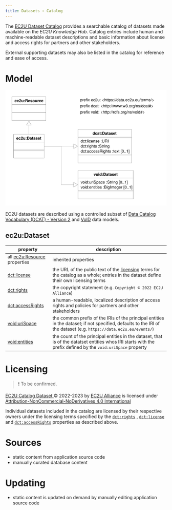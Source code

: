 ```yaml
---
title: Datasets › Catalog
---
```


The [EC2U Dataset Catalog](https://data.ec2u.eu/) provides a searchable catalog of datasets made available on the *EC2U
Knowledge Hub*. Catalog entries include human and machine-readable dataset descriptions and basic information about
license and access rights for partners and other stakeholders.

External supporting datasets may also be listed in the catalog for reference and ease of access.

# Model

![dataset data model](index/datasets.svg)

EC2U datasets are described using a controlled subset
of [Data Catalog Vocabulary (DCAT) - Version 2](https://www.w3.org/TR/vocab-dcat-2/)
and  [VoID](https://www.w3.org/TR/void/) data models.

## ec2u:Dataset

| property                                                     | description                                                  |
| ------------------------------------------------------------ | ------------------------------------------------------------ |
| all [ec2u:Resource](/datasets/resources) properties                 | inherited properties                                         |
| [dct:license](https://www.w3.org/TR/vocab-dcat-2/#Property:resource_license) | the URL of the public text of the [licensing](../policies/licensing.md) terms for the catalog as a whole; entries in the dataset define their own licensing terms |
| [dct:rights](https://www.w3.org/TR/vocab-dcat-2/#Property:resource_rights) | the copyright statement (e.g. `Copyright © 2022 EC2U Alliance`) |
| [dct:accessRights](https://www.w3.org/TR/vocab-dcat-2/#Property:resource_access_rights) | a human-readable, localized description of access rights and policies for partners and other stakeholders |
| [void:uriSpace](https://www.w3.org/TR/void/#pattern)         | the common prefix of the IRIs of the principal entities in the dataset; if not specified, defaults to the IRI of the dataset (e.g. `https://data.ec2u.eu/events/`) |
| [void:entities](https://www.w3.org/TR/void/#statistics)      | the count of the principal entities in the dataset, that is of the datatset entities whos IRI starts with the prefix defined by the `void:uriSpace` property |

# Licensing

> ❗️ To be confirmed.

[EC2U Catalog Dataset ](https://data.ec2u.eu/)© 2022-2023 by [EC2U Alliance](https://www.ec2u.eu/) is licensed
under [Attribution-NonCommercial-NoDerivatives 4.0 International](http://creativecommons.org/licenses/by-nc-nd/4.0/?ref=chooser-v1)

Individual datasets included in the catalog are licensed by their respective owners under the licensing terms specified
by the [`dct:rights`](https://www.w3.org/TR/vocab-dcat-2/#Property:resource_rights)
, [`dct:license`](https://www.w3.org/TR/vocab-dcat-2/#Property:resource_license)
and  [`dct:accessRights`](https://www.w3.org/TR/vocab-dcat-2/#Property:resource_access_rights) properties as described
above.

# Sources

* static content from application source code
* manually curated database content

# Updating

* static content is updated on demand by manually editing application source code
